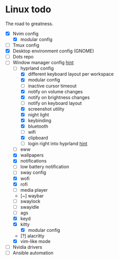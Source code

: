 # Linux todo

The road to greatness.

- [x] Nvim config
  - [x] modular config
- [ ] Tmux config
- [x] Desktop environment config (GNOME)
- [ ] Dots repo
- [ ] Window manager config [hint](https://github.com/Aylur/dotfiles/tree/main)
  - [ ] hyprland config
    - [x] different keyboard layout per workspace
    - [x] modular config
    - [ ] inactive cursor timeout
    - [x] notify on volume changes
    - [x] notify on brightness changes
    - [ ] notify on keyboard layout
    - [x] screenshot utility
    - [x] night light
    - [x] keybinding
    - [x] bluetooth
    - [ ] wifi
    - [x] clipboard
    - [ ] login right into hyprland [hint](https://www.reddit.com/r/hyprland/comments/127m3ef/starting_hyprland_directy_from_systemd_a_guide_to/)
  - [ ] eww
  - [x] wallpapers
  - [x] notifications
  - [ ] low battery notification
  - [ ] sway config
  - [x] wofi
  - [x] rofi
  - [ ] media player
  - [~] waybar
  - [ ] swaylock
  - [ ] swayidle
  - [ ] ags
  - [x] keyd
  - [x] kitty
    - [x] modular config
  - [?] alacritty
  - [x] vim-like mode
- [ ] Nvidia drivers
- [ ] Ansible automation
